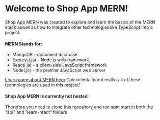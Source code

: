 <h1>
Welcome to Shop App MERN!
</h1>

<p>
  Shop App MERN was created to explore and learn the basics of the MERN stack aswell as how to integrate other technologies
  like TypeScript into a project.
</p>

<h4>
  MERN Stands for:
</h4>
<ul>
  <li>MongoDB - document database</li>
  <li>Express(.js) - Node.js web framework</li>
  <li>React(.js) - a client-side JavaScript framework</li>
  <li>Node(.js) - the premier JavaScript web server</li>
</ul>
<a href="https://www.mongodb.com/mern-stack">Learn more about MERN here</a>
<span>Coincidentally(not really) all of these technologies are used in this project!</span>


<h4>
  Shop App MERN is currently not hosted
</h4>
<p>
  Therefore you need to clone this repository and run npm start in both the "api" and "learn-react" folders
</p>
